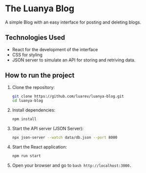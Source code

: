 # The Luanya Blog

A simple Blog with an easy interface for posting and deleting blogs.

## Technologies Used

- React for the development of the interface
- CSS for styling
- JSON server to simulate an API for storing and retriving data.

## How to run the project

1. Clone the repository:
   ```bash
   git clone https://github.com/luarev/luanya-blog.git
   cd luanya-blog
   ```
   
2. Install dependencies:
   ```bash
   npm install
   ```

3. Start the API server (JSON Server):
   ```bash
   npx json-server --watch data/db.json --port 8000
   ```
   
4. Start the React application:
   ```bash
   npm run start
   ```

5. Open your browser and go to ```bash http://localhost:3000.```
